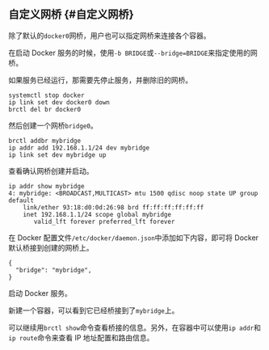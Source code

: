 ## 自定义网桥 {#自定义网桥}

除了默认的`docker0`网桥，用户也可以指定网桥来连接各个容器。

在启动 Docker 服务的时候，使用`-b BRIDGE`或`--bridge=BRIDGE`来指定使用的网桥。

如果服务已经运行，那需要先停止服务，并删除旧的网桥。

```
systemctl stop docker
ip link set dev docker0 down
brctl del br docker0
```

然后创建一个网桥`bridge0`。

```
brctl addbr mybridge
ip addr add 192.168.1.1/24 dev mybridge
ip link set dev mybridge up
```

查看确认网桥创建并启动。

```
ip addr show mybridge
4: mybridge: <BROADCAST,MULTICAST> mtu 1500 qdisc noop state UP group default
    link/ether 93:18:d0:0d:26:98 brd ff:ff:ff:ff:ff:ff
    inet 192.168.1.1/24 scope global mybridge
       valid_lft forever preferred_lft forever
```

在 Docker 配置文件`/etc/docker/daemon.json`中添加如下内容，即可将 Docker 默认桥接到创建的网桥上。

```
{
  "bridge": "mybridge",
}
```

启动 Docker 服务。

新建一个容器，可以看到它已经桥接到了`mybridge`上。

可以继续用`brctl show`命令查看桥接的信息。另外，在容器中可以使用`ip addr`和`ip route`命令来查看 IP 地址配置和路由信息。

